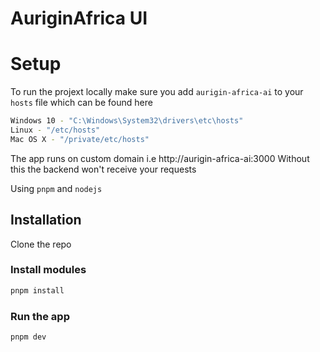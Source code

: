 # AuriginAfrica UI

# Setup
To run the projext locally make sure you add `aurigin-africa-ai` to your `hosts` file which can be found here 
```sh
Windows 10 - "C:\Windows\System32\drivers\etc\hosts"
Linux - "/etc/hosts"
Mac OS X - "/private/etc/hosts"
```

The app runs on custom domain i.e http://aurigin-africa-ai:3000 Without this the backend won't receive your requests

Using `pnpm` and `nodejs`

## Installation
Clone the repo
### Install modules
```sh
pnpm install
```
### Run the app
```sh
pnpm dev
```
